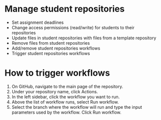 # Manage student repositories
* Set assignment deadlines
* Change access permissions (read/write) for students to their repositories
* Update files in student repositories with files from a template repository
* Remove files from student repositories
* Add/remove student repositories workflows
* Trigger student repositories workflows

# How to trigger workflows
1. On GitHub, navigate to the main page of the repository.
2. Under your repository name, click Actions.
3. In the left sidebar, click the workflow you want to run.
4. Above the list of workflow runs, select Run workflow.
5. Select the branch where the workflow will run and type the input parameters used by the workflow. Click Run workflow.
